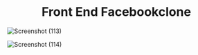 <h1 align="center">Front End Facebookclone</h1>  


![Screenshot (113)](https://user-images.githubusercontent.com/91980956/142771715-8edad569-6f31-4bc7-8a21-803c7fc125cc.png)

![Screenshot (114)](https://user-images.githubusercontent.com/91980956/143039096-91bbc506-fb94-4dc2-9648-850e700dfb06.png)

